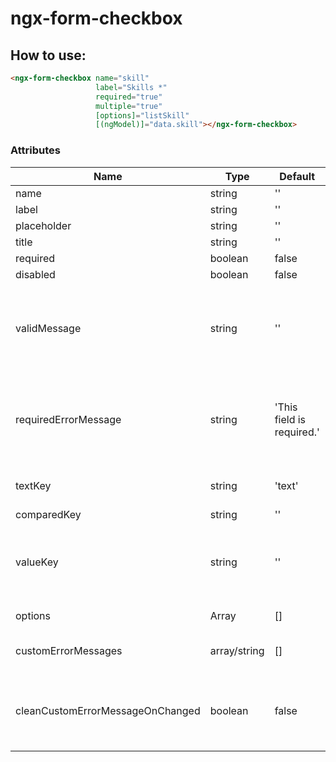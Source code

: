 # ngx-form-checkbox

How to use:
-------------
```html
<ngx-form-checkbox name="skill"
                   label="Skills *"
                   required="true"
                   multiple="true"
                   [options]="listSkill"
                   [(ngModel)]="data.skill"></ngx-form-checkbox>
```

### Attributes
Name | Type | Default | Description
---- | ---- | ------- | -----------
name | string | ''
label | string | ''
placeholder | string | ''
title | string | ''
required | boolean | false
disabled | boolean | false
validMessage | string | '' | Message display when current field is touched & valid
requiredErrorMessage | string | 'This field is required.' | Message display when current field is required & empty 
textKey | string | 'text' | Attribute of all texts of options.
comparedKey | string | '' 
valueKey | string | '' | Attribute of output value. If empty, the output will be 1 option.
options | Array<any> | [] | List all options
customErrorMessages | array/string | [] | Customer error message
cleanCustomErrorMessageOnChanged | boolean | false | Clean custom error message when data is changed
